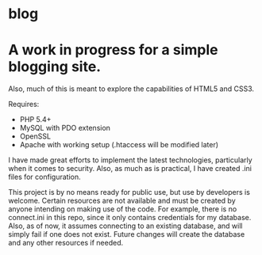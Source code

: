 blog
====
# A work in progress for a simple blogging site.
Also, much of this is meant to explore the capabilities of HTML5 and CSS3.

Requires:
* PHP 5.4+
* MySQL with PDO extension
* OpenSSL
* Apache with working setup (.htaccess will be modified later)

I have made great efforts to implement the latest technologies, particularly when
it comes to security. Also, as much as is practical, I have created .ini files for
configuration.

This project is by no means ready for public use, but use by developers is welcome.
Certain resources are not available and must be created by anyone intending on making use
of the code. For example, there is no connect.ini in this repo, since it only contains credentials
for my database. Also, as of now, it assumes connecting to an existing database, and will simply fail
if one does not exist. Future changes will create the database and any other resources if needed.
